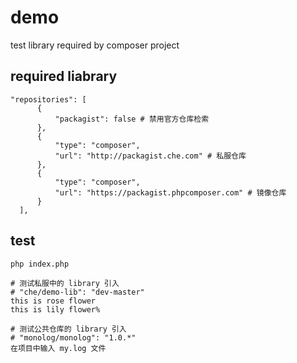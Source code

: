 # demo
test library required by composer project

## required liabrary
```
"repositories": [
      {
          "packagist": false # 禁用官方仓库检索
      },
      {
          "type": "composer",
          "url": "http://packagist.che.com" # 私服仓库
      },
      {
          "type": "composer",
          "url": "https://packagist.phpcomposer.com" # 镜像仓库
      }
  ],
```

## test
```
php index.php

# 测试私服中的 library 引入
# "che/demo-lib": "dev-master"
this is rose flower
this is lily flower%    

# 测试公共仓库的 library 引入
# "monolog/monolog": "1.0.*"
在项目中输入 my.log 文件
```